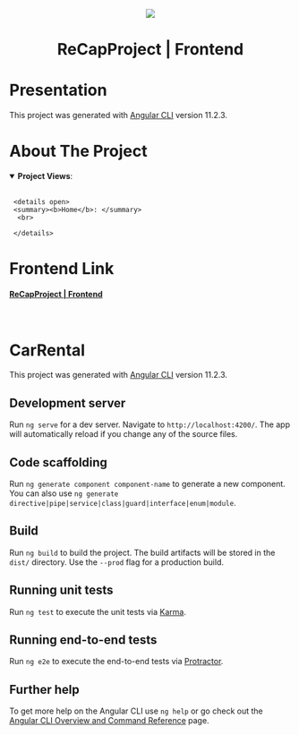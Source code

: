 <p align="center"><img src="https://user-images.githubusercontent.com/34316987/114277364-89bff380-9a33-11eb-905a-de72cb739e80.png"></p>
<h1 align="center">ReCapProject | Frontend</h1>

# Presentation

This project was generated with [Angular CLI](https://github.com/angular/angular-cli) version 11.2.3.

# About The Project 

<details open>
 <summary><b>Project Views</b>: </summary>
<br>
  
     <details open>
     <summary><b>Home</b>: </summary>
      <br>

     </details>

</details>


# Frontend Link
<h4><a align="center" href="https://github.com/salihboraozturk/ReCapFrontend">ReCapProject | Frontend</a></h4><br>














# CarRental

This project was generated with [Angular CLI](https://github.com/angular/angular-cli) version 11.2.3.

## Development server

Run `ng serve` for a dev server. Navigate to `http://localhost:4200/`. The app will automatically reload if you change any of the source files.

## Code scaffolding

Run `ng generate component component-name` to generate a new component. You can also use `ng generate directive|pipe|service|class|guard|interface|enum|module`.

## Build

Run `ng build` to build the project. The build artifacts will be stored in the `dist/` directory. Use the `--prod` flag for a production build.

## Running unit tests

Run `ng test` to execute the unit tests via [Karma](https://karma-runner.github.io).

## Running end-to-end tests

Run `ng e2e` to execute the end-to-end tests via [Protractor](http://www.protractortest.org/).

## Further help

To get more help on the Angular CLI use `ng help` or go check out the [Angular CLI Overview and Command Reference](https://angular.io/cli) page.
